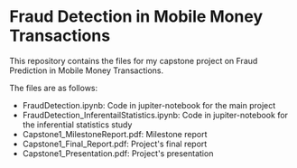 # Fraud Detection in Mobile Money Transactions
This repository contains the files for my capstone project on Fraud Prediction in Mobile Money Transactions.

The files are as follows:
- FraudDetection.ipynb: Code in jupiter-notebook for the main project
- FraudDetection_InferentailStatistics.ipynb:  Code in jupiter-notebook for the inferential statistics study
- Capstone1_MilestoneReport.pdf: Milestone report
- Capstone1_Final_Report.pdf: Project's final report
- Capstone1_Presentation.pdf: Project's presentation



